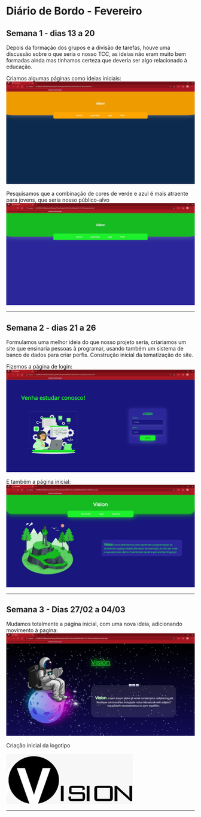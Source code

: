 
# Diário de Bordo - Fevereiro 
 
  ## Semana 1 - dias 13 a 20
Depois da formação dos grupos e a divisão de tarefas, houve uma discussão sobre o que seria o nosso TCC, as ideias não eram muito bem formadas ainda mas tinhamos certeza que deveria ser algo relacionado à educação.

Criamos algumas páginas como ideias iniciais:
![SiteCores1](./Imagens/1S-FEV-1.jpeg)

Pesquisamos que a combinação de cores de verde e azul é mais atraente para jovens, que seria nosso público-alvo
![SiteCores2](./Imagens/1S-FEV-2.jpeg)


***

  ## Semana 2 - dias 21 a 26
  Formulamos uma melhor ideia do que nosso projeto seria, criariamos um site que ensinaria pessoas à programar, usando também um sistema de banco de dados para criar perfis. 
  Construção inicial da tematização do site.
  
  Fizemos a página de login:
  ![SiteLogin](./Imagens/1S-FEV-3.jpeg)
  
  E também a página inicial:
  ![SitePaginaInicial](./Imagens/2S-FEV-1.jpeg)
  
***
## Semana 3 - Dias 27/02 a 04/03 
	
Mudamos totalmente a página inicial, com uma nova ideia, adicionando movimento à pagina:
![SitePaginaInicial2](./Imagens/3S-FEVMAR-1.jpeg)

Criação inicial da logotipo

![LogoVision](./Imagens/VisionLogo.jfif)

***
